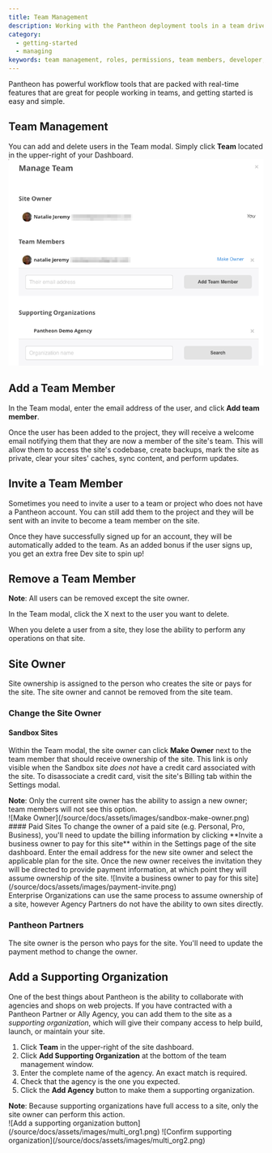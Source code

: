 ```yaml
---
title: Team Management
description: Working with the Pantheon deployment tools in a team driven environment.
category:
  - getting-started
  - managing
keywords: team management, roles, permissions, team members, developer, privileges, change site owner, ownership, site owner, organization, supporting organization, agency, supporting agency
---
```

Pantheon has powerful workflow tools that are packed with real-time features that are great for people working in teams, and getting started is easy and simple.

## Team Management
You can add and delete users in the Team modal. Simply click **Team** located in the upper-right of your Dashboard.
![Team Management Window](/source/docs/assets/images/team-modal.png)
## Add a Team Member

In the Team modal, enter the email address of the user, and click **Add team member**.

Once the user has been added to the project, they will receive a welcome email notifying them that they are now a member of the site's team. This will allow them to access the site's codebase, create backups, mark the site as private, clear your sites' caches, sync content, and perform updates.

## Invite a Team Member

Sometimes you need to invite a user to a team or project who does not have a Pantheon account. You can still add them to the project and they will be sent with an invite to become a team member on the site.

Once they have successfully signed up for an account, they will be automatically added to the team. As an added bonus if the user signs up, you get an extra free Dev site to spin up!


## Remove a Team Member

<div class="alert alert-info" role="alert">
<strong>Note</strong>: All users can be removed except the site owner.</div>

In the Team modal, click the X next to the user you want to delete.

When you delete a user from a site, they lose the ability to perform any operations on that site.

## Site Owner
Site ownership is assigned to the person who creates the site or pays for the site. The site owner and cannot be removed from the site team.

### Change the Site Owner

#### Sandbox Sites
Within the Team modal, the site owner can click **Make Owner** next to the team member that should receive ownership of the site. This link is only visible when the Sandbox site _does not_ have a credit card associated with the site. To disassociate a credit card, visit the site's Billing tab within the Settings modal.

<div class="alert alert-info" role="alert">
<strong>Note</strong>: Only the current site owner has the ability to assign a new owner; team members will not see this option.</div>
![Make Owner](/source/docs/assets/images/sandbox-make-owner.png)
#### Paid Sites
To change the owner of a paid site (e.g. Personal, Pro, Business), you'll need to update the billing information by clicking **Invite a business owner to pay for this site** within in the Settings page of the site dashboard. Enter the email address for the new site owner and select the applicable plan for the site. Once the new owner receives the invitation they will be directed to provide payment information, at which point they will assume ownership of the site.
![Invite a business owner to pay for this site](/source/docs/assets/images/payment-invite.png)<br />
Enterprise Organizations can use the same process to assume ownership of a site, however Agency Partners do not have the ability to own sites directly.


### Pantheon Partners
The site owner is the person who pays for the site. You'll need to update the payment method to change the owner.

## Add a Supporting Organization

One of the best things about Pantheon is the ability to collaborate with agencies and shops on web projects. If you have contracted with a Pantheon Partner or Ally Agency, you can add them to the site as a _supporting organization_, which will give their company access to help build, launch, or maintain your site.

1. Click **Team** in the upper-right of the site dashboard.
2. Click **Add Supporting Organization** at the bottom of the team management window.
3. Enter the complete name of the agency. An exact match is required.
4. Check that the agency is the one you expected.
5. Click the **Add Agency** button to make them a supporting organization.

<div class="alert alert-info" role="alert">
<strong>Note</strong>: Because supporting organizations have full access to a site, only the site owner can perform this action.</div>
 ![Add a supporting organization button](/source/docs/assets/images/multi_org1.png)
 ![Confirm supporting organization](/source/docs/assets/images/multi_org2.png)
